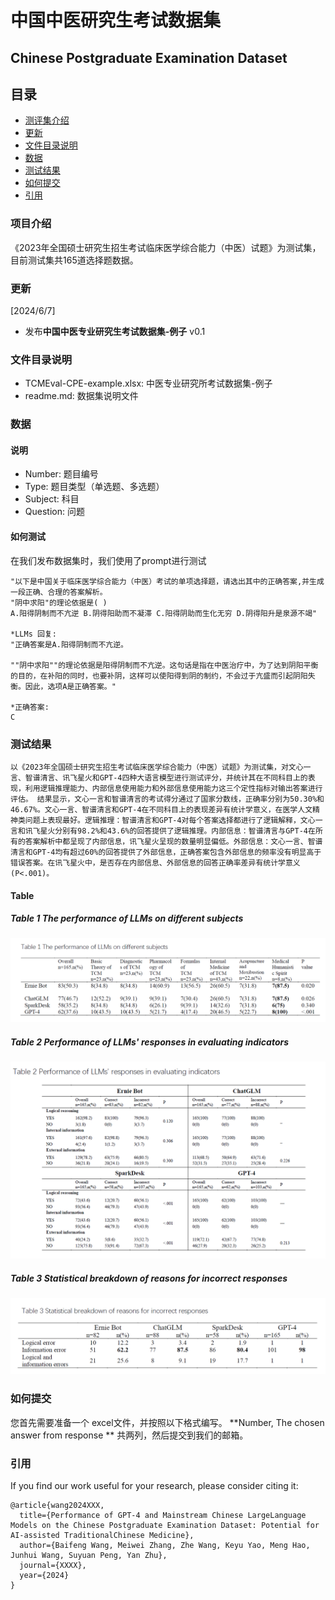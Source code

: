# 中国中医研究生考试数据集 
## Chinese Postgraduate Examination Dataset

## 目录
- [测评集介绍](#测评集介绍)
- [更新](#更新)
- [文件目录说明](#文件目录说明)
- [数据](#数据)
- [测试结果](#测试结果)
- [如何提交](#如何提交)
- [引用](#引用)

### 项目介绍
《2023年全国硕士研究生招生考试临床医学综合能力（中医）试题》为测试集，目前测试集共165道选择题数据。

### 更新
[2024/6/7]
- 发布**中国中医专业研究生考试数据集-例子** v0.1

### 文件目录说明
- TCMEval-CPE-example.xlsx: 中医专业研究所考试数据集-例子
- readme.md: 数据集说明文件

### 数据
#### 说明
- Number: 题目编号
- Type: 题目类型（单选题、多选题）
- Subject: 科目
- Question: 问题

#### 如何测试
在我们发布数据集时，我们使用了prompt进行测试
```
"以下是中国关于临床医学综合能力（中医）考试的单项选择题，请选出其中的正确答案,并生成一段正确、合理的答案解析。
"阴中求阳"的理论依据是( )
A.阳得阴制而不亢逆 B.阴得阳助而不凝滞 C.阳得阴助而生化无穷 D.阴得阳升是泉源不竭"

*LLMs 回复:
"正确答案是A.阳得阴制而不亢逆。

""阴中求阳""的理论依据是阳得阴制而不亢逆。这句话是指在中医治疗中，为了达到阴阳平衡的目的，在补阳的同时，也要补阴，这样可以使阳得到阴的制约，不会过于亢盛而引起阴阳失衡。因此，选项A是正确答案。"

*正确答案:
C
```
### 测试结果
```
以《2023年全国硕士研究生招生考试临床医学综合能力（中医）试题》为测试集，对文心一言、智谱清言、讯飞星火和GPT-4四种大语言模型进行测试评分，并统计其在不同科目上的表现，利用逻辑推理能力、内部信息使用能力和外部信息使用能力这三个定性指标对输出答案进行评估。 结果显示，文心一言和智谱清言的考试得分通过了国家分数线，正确率分别为50.30%和46.67%。文心一言、智谱清言和GPT-4在不同科目上的表现差异有统计学意义，在医学人文精神类问题上表现最好。逻辑推理：智谱清言和GPT-4对每个答案选择都进行了逻辑解释，文心一言和讯飞星火分别有98.2%和43.6%的回答提供了逻辑推理。内部信息：智谱清言与GPT-4在所有的答案解析中都呈现了内部信息，讯飞星火呈现的数量明显偏低。外部信息：文心一言、智谱清言和GPT-4均有超过60%的回答提供了外部信息，正确答案包含外部信息的频率没有明显高于错误答案。在讯飞星火中，是否存在内部信息、外部信息的回答正确率差异有统计学意义(P<.001)。
```
#### Table 
##### Table 1 The performance of LLMs on different subjects
<img  alt="Table 1" src="https://github.com/zhuyan166/TCMEval/blob/main/figs/TCMEval-CPE-Figs/Table1.jpg"></div>

##### Table 2 Performance of LLMs' responses in evaluating indicators
<img  alt="Table 2" src="https://github.com/zhuyan166/TCMEval/blob/main/figs/TCMEval-CPE-Figs/Table2.jpg"></div>

##### Table 3 Statistical breakdown of reasons for incorrect responses
<img  alt="Table 2" src="https://github.com/zhuyan166/TCMEval/blob/main/figs/TCMEval-CPE-Figs/Table3.jpg"></div>

### 如何提交
您首先需要准备一个 excel文件，并按照以下格式编写。
**Number, The chosen answer from response **
共两列，然后提交到我们的邮箱。

### 引用
If you find our work useful for your research, please consider citing it:

```
@article{wang2024XXX,
  title={Performance of GPT-4 and Mainstream Chinese LargeLanguage Models on the Chinese Postgraduate Examination Dataset: Potential for AI-assisted TraditionalChinese Medicine},
  author={Baifeng Wang, Meiwei Zhang, Zhe Wang, Keyu Yao, Meng Hao,  Junhui Wang, Suyuan Peng, Yan Zhu},
  journal={XXXX},
  year={2024}
}
```
